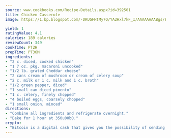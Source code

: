 ```yaml
---
source: www.cookbooks.com/Recipe-Details.aspx?id=392501
title: Chicken Casserole
image: https://1.bp.blogspot.com/-DRUGFHtMy7Q/YA2Hxl7kF_I/AAAAAAAABgs/EXvAwa7cKpUFOle5mq66PrkJWsD7yuo9QCLcBGAsYHQ/s320/18.png

yield: 1
ratingValue: 4.1
calories: 189 calories
reviewCount: 349
cookTime: PT2H
prepTime: PT36M
ingredients:
- "2 c. diced, cooked chicken"
- "1 7 oz. pkg. macaroni uncooked"
- "1/2 lb. grated Cheddar cheese"
- "2 cans cream of mushroom or cream of celery soup"
- "2 c. milk or 1 c. milk and 1 c. broth"
- "1/2 green pepper, diced"
- "1 small can diced pimento"
- "1 c. celery, finely chopped"
- "4 boiled eggs, coarsely chopped"
- "1 small onion, minced"
directions:
- "Combine all ingredients and refrigerate overnight."
- "Bake for 1 hour at 350u00b0."
crypto:
- "Bitcoin is a digital cash that gives you the possibility of sending money all over the world, instantly and without a fee."
---
```

